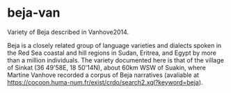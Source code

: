 # beja-van
Variety of Beja described in Vanhove2014. 

Beja is a closely related group of language varieties and dialects spoken in the Red Sea coastal and hill regions in Sudan, Eritrea, and Egypt by more than a million individuals. The variety documented here is that of the village of Sinkat (36 49'58E, 18 50'14N), about 60km WSW of Suakin, where Martine Vanhove recorded a corpus of Beja narratives (avaliable at https://cocoon.huma-num.fr/exist/crdo/search2.xql?keyword=beja).

